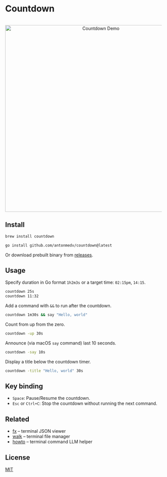 # Countdown

<p align="center">
  <br>
  <img src="demo.gif" width="600" alt="Countdown Demo">
  <br>
</p>

## Install

```sh
brew install countdown
```

```sh
go install github.com/antonmedv/countdown@latest
```

Or download prebuilt binary from [releases](https://github.com/antonmedv/countdown/releases).

## Usage

Specify duration in Go format `1h2m3s` or a target time: `02:15pm`, `14:15`.

```sh
countdown 25s
countdown 11:32
```

Add a command with `&&` to run after the countdown.

```sh
countdown 1m30s && say "Hello, world"
```

Count from up from the zero.

```sh
countdown -up 30s
```

Announce (via macOS `say` command) last 10 seconds.

```sh
countdown -say 10s
```

Display a title below the countdown timer.

```sh
countdown -title "Hello, world" 30s
```

## Key binding

- `Space`: Pause/Resume the countdown.
- `Esc` or `Ctrl+C`: Stop the countdown without running the next command.

## Related

- [fx](https://github.com/antonmedv/fx) – terminal JSON viewer
- [walk](https://github.com/antonmedv/walk) – terminal file manager
- [howto](https://github.com/antonmedv/howto) – terminal command LLM helper

## License

[MIT](LICENSE)

